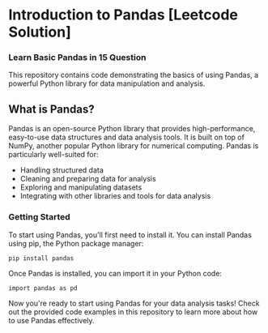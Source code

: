 # Introduction to Pandas [Leetcode Solution]

### Learn Basic Pandas in 15 Question 

This repository contains code demonstrating the basics of using Pandas, a powerful Python library for data manipulation and analysis.


## What is Pandas?

Pandas is an open-source Python library that provides high-performance, easy-to-use data structures and data analysis tools. It is built on top of NumPy, another popular Python library for numerical computing. Pandas is particularly well-suited for:

<ul>  
<li> Handling structured data </li>
<li> Cleaning and preparing data for analysis </li>
<li> Exploring and manipulating datasets </li>
<li >Integrating with other libraries and tools for data analysis </li>
</ul>

### Getting Started
To start using Pandas, you'll first need to install it. You can install Pandas using pip, the Python package manager:


```
pip install pandas
```


Once Pandas is installed, you can import it in your Python code:


```
import pandas as pd
```


Now you're ready to start using Pandas for your data analysis tasks! Check out the provided code examples in this repository to learn more about how to use Pandas effectively.